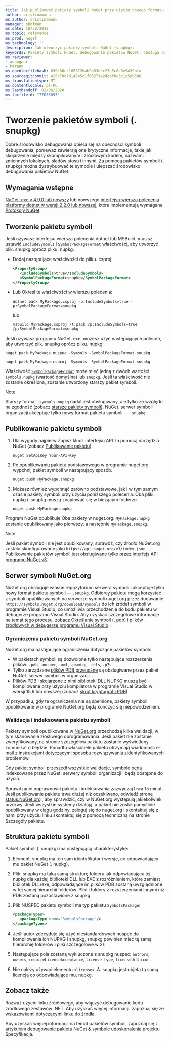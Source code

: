 ```yaml
---
title: Jak publikować pakiety symboli NuGet przy użyciu nowego formatu pakietu symboli ". snupkg" | Microsoft Docs
author: cristinamanu
ms.author: cristinamanu
manager: skofman
ms.date: 10/30/2018
ms.topic: reference
ms.prod: nuget
ms.technology: ''
description: Jak utworzyć pakiety symboli NuGet (snupkg).
keywords: Pakiety symboli NuGet, debugowanie pakietów NuGet, obsługa debugowania NuGet, symbole pakietów i konwencje pakietów symboli
ms.reviewer:
- anangaur
- karann
ms.openlocfilehash: 839c38ec165372bab9b93dec25e5c8e8e9439bfa
ms.sourcegitcommit: 415c70d7014545c1f65271a2debf8c3c1c5eb688
ms.translationtype: MT
ms.contentlocale: pl-PL
ms.lasthandoff: 02/06/2020
ms.locfileid: "77036893"
---
```

# <a name="creating-symbol-packages-snupkg"></a>Tworzenie pakietów symboli (. snupkg)

Dobre środowisko debugowania opiera się na obecności symboli debugowania, ponieważ zawierają one krytyczne informacje, takie jak skojarzenie między skompilowanym i źródłowym kodem, nazwami zmiennych lokalnych, śladów stosu i innymi. Za pomocą pakietów symboli (. snupkg) można dystrybuować te symbole i ulepszać środowisko debugowania pakietów NuGet.

## <a name="prerequisites"></a>Wymagania wstępne

[NuGet. exe v 4.9.0 lub nowszy](https://www.nuget.org/downloads) lub nowszego [interfejsu wiersza polecenia platformy dotnet w wersji 2.2.0 lub nowszej](https://www.microsoft.com/net/download/dotnet-core/2.2), które implementują wymagane [Protokoły NuGet](../api/nuget-protocols.md).

## <a name="creating-a-symbol-package"></a>Tworzenie pakietu symboli

Jeśli używasz interfejsu wiersza polecenia dotnet lub MSBuild, musisz ustawić `IncludeSymbols` i `SymbolPackageFormat` właściwości, aby utworzyć plik. snupkg oprócz pliku. nupkg.

* Dodaj następujące właściwości do pliku. csproj:

   ```xml
   <PropertyGroup>
      <IncludeSymbols>true</IncludeSymbols>
      <SymbolPackageFormat>snupkg</SymbolPackageFormat>
   </PropertyGroup>
   ```

* Lub Określ te właściwości w wierszu polecenia:

     ```dotnetcli
     dotnet pack MyPackage.csproj -p:IncludeSymbols=true -p:SymbolPackageFormat=snupkg
     ```

  lub

  ```cli
  msbuild MyPackage.csproj /t:pack /p:IncludeSymbols=true /p:SymbolPackageFormat=snupkg
  ```

Jeśli używasz programu NuGet. exe, możesz użyć następujących poleceń, aby utworzyć plik. snupkg oprócz pliku. nupkg:

```cli
nuget pack MyPackage.nuspec -Symbols -SymbolPackageFormat snupkg

nuget pack MyPackage.csproj -Symbols -SymbolPackageFormat snupkg
```

Właściwość [`SymbolPackageFormat`](/dotnet/core/tools/csproj#symbolpackageformat) może mieć jedną z dwóch wartości: `symbols.nupkg` (wartość domyślna) lub `snupkg`. Jeśli ta właściwość nie zostanie określona, zostanie utworzony starszy pakiet symboli.

> [!Note]
> Starszy format `.symbols.nupkg` nadal jest obsługiwany, ale tylko ze względu na zgodność (zobacz [starsze pakiety symboli](Symbol-Packages.md)). NuGet. serwer symboli organizacji akceptuje tylko nowy format pakietu symboli — `.snupkg`.

## <a name="publishing-a-symbol-package"></a>Publikowanie pakietu symboli

1. Dla wygody najpierw Zapisz klucz interfejsu API za pomocą narzędzia NuGet (zobacz [Publikowanie pakietu](../nuget-org/publish-a-package.md)).

    ```cli
    nuget SetApiKey Your-API-Key
    ```

1. Po opublikowaniu pakietu podstawowego w programie nuget.org wypchnij pakiet symboli w następujący sposób.

    ```cli
    nuget push MyPackage.snupkg
    ```

1. Możesz również wypchnąć zarówno podstawowe, jak i w tym samym czasie pakiety symboli przy użyciu poniższego polecenia. Oba pliki. nupkg i. snupkg muszą znajdować się w bieżącym folderze.

    ```cli
    nuget push MyPackage.nupkg
    ```

Program NuGet opublikuje Oba pakiety w nuget.org. `MyPackage.nupkg` zostanie opublikowany jako pierwszy, a następnie `MyPackage.snupkg`.

> [!Note]
> Jeśli pakiet symboli nie jest opublikowany, sprawdź, czy źródło NuGet.org zostało skonfigurowane jako `https://api.nuget.org/v3/index.json`. Publikowanie pakietów symboli jest obsługiwane tylko przez [interfejs API programu NuGet v3](../api/overview.md#versioning).

## <a name="nugetorg-symbol-server"></a>Serwer symboli NuGet.org

NuGet.org obsługuje własne repozytorium serwera symboli i akceptuje tylko nowy format pakietu symboli — `.snupkg`. Odbiorcy pakietu mogą korzystać z symboli opublikowanych na serwerze symboli nuget.org przez dodawanie `https://symbols.nuget.org/download/symbols` do ich źródeł symboli w programie Visual Studio, co umożliwia przechodzenie do kodu pakietu w debugerze programu Visual Studio. Aby uzyskać szczegółowe informacje na temat tego procesu, zobacz [Określanie symboli (. pdb) i plików źródłowych w debugerze programu Visual Studio](/visualstudio/debugger/specify-symbol-dot-pdb-and-source-files-in-the-visual-studio-debugger) .

### <a name="nugetorg-symbol-package-constraints"></a>Ograniczenia pakietu symboli NuGet.org

NuGet.org ma następujące ograniczenia dotyczące pakietów symboli:

- W pakietach symboli są dozwolone tylko następujące rozszerzenia plików: `.pdb`, `.nuspec`, `.xml`, `.psmdcp`, `.rels`, `.p7s`
- Tylko zarządzane [plików PDB przenośne](https://github.com/dotnet/corefx/blob/master/src/System.Reflection.Metadata/specs/PortablePdb-Metadata.md) są obsługiwane przez pakiet NuGet. serwer symboli w organizacji.
- Plików PDB i skojarzone z nimi biblioteki DLL NUPKG muszą być kompilowane przy użyciu kompilatora w programie Visual Studio w wersji 15,9 lub nowszej (zobacz [skrót kryptografii PDB](https://github.com/dotnet/roslyn/issues/24429))

W przypadku, gdy te ograniczenia nie są spełnione, pakiety symboli opublikowane w programie NuGet.org będą kończyć się niepowodzeniem. 

### <a name="symbol-package-validation-and-indexing"></a>Walidacja i indeksowanie pakietu symboli

Pakiety symboli opublikowane w [NuGet.org](https://www.nuget.org/) przechodzą kilka walidacji, w tym skanowanie złośliwego oprogramowania. Jeśli pakiet nie zostanie zweryfikowany, na stronie szczegółów pakietu zostanie wyświetlony komunikat o błędzie. Ponadto właściciele pakietu otrzymają wiadomość e-mail z instrukcjami dotyczącymi sposobu rozwiązywania zidentyfikowanych problemów.

Gdy pakiet symboli przeszedł wszystkie walidacje, symbole będą indeksowane przez NuGet. serwery symboli organizacji i będą dostępne do użycia.

Sprawdzanie poprawności pakietu i indeksowania zazwyczaj trwa 15 minut. Jeśli publikowanie pakietu trwa dłużej niż oczekiwano, odwiedź stronę [status.NuGet.org](https://status.nuget.org/) , aby sprawdzić, czy w NuGet.org występują jakiekolwiek przerwy. Jeśli wszystkie systemy działają, a pakiet nie został pomyślnie opublikowany w ciągu godziny, zaloguj się do nuget.org i skontaktuj się z nami przy użyciu linku skontaktuj się z pomocą techniczną na stronie Szczegóły pakietu.

## <a name="symbol-package-structure"></a>Struktura pakietu symboli

Pakiet symboli (. snupkg) ma następującą charakterystykę:

1) Element. snupkg ma ten sam identyfikator i wersję, co odpowiadający mu pakiet NuGet (. nupkg).
2) Plik. snupkg ma taką samą strukturę folderu jak odpowiadająca jej. nupkg dla każdej biblioteki DLL lub EXE z rozróżnieniem, które zamiast bibliotek DLL/exe, odpowiadające im plików PDB zostaną uwzględnione w tej samej hierarchii folderów. Pliki i foldery z rozszerzeniami innymi niż PDB zostaną pozostawione z snupkg.
3) Plik NUSPEC pakietu symboli ma typ pakietu `SymbolsPackage`:

   ```xml
   <packageTypes>
      <packageType name="SymbolsPackage"/>
   </packageTypes>
   ```

4) Jeśli autor zdecyduje się użyć niestandardowych nuspec do kompilowania ich NUPKG i snupkg, snupkg powinien mieć tę samą hierarchię folderów i pliki szczegółowe w 2).
5) Następujące pola zostaną wykluczone z snupkg nuspec: ```authors```, ```owners```, ```requireLicenseAcceptance```, ```license type```, ```licenseUrl```i ```icon```.
6) Nie należy używać elementu ```<license>```. A. snupkg jest objęta tą samą licencją co odpowiadające mu. nupkg.

## <a name="see-also"></a>Zobacz także

Rozważ użycie linku źródłowego, aby włączyć debugowanie kodu źródłowego zestawów .NET. Aby uzyskać więcej informacji, zapoznaj się ze [wskazówkami dotyczącymi linku do źródła](/dotnet/standard/library-guidance/sourcelink).

Aby uzyskać więcej informacji na temat pakietów symboli, zapoznaj się z artykułem [debugowanie pakietu NuGet & symbole udoskonalenia](https://github.com/NuGet/Home/wiki/NuGet-Package-Debugging-&-Symbols-Improvements) projektu Specyfikacja.
